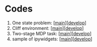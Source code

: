 # Codes

1. One state problem: [[main](https://colab.research.google.com/github/uchibe/BIAI/blob/main/notebooks/one_state_problem.ipynb)][[develop](https://colab.research.google.com/github/uchibe/BIAI/blob/develop/notebooks/one_state_problem.ipynb)]
2. Cliff environment: [[main](https://colab.research.google.com/github/uchibe/BIAI/blob/main/notebooks/cliff_environment.ipynb)][[develop](https://colab.research.google.com/github/uchibe/BIAI/blob/develop/notebooks/cliff_environment.ipynb)]
3. Two-stage MDP task: [[main](https://colab.research.google.com/github/uchibe/BIAI/blob/main/notebooks/two_stage_mdp_task.ipynb)][[develop](https://colab.research.google.com/github/uchibe/BIAI/blob/develop/notebooks/two_stage_mdp_task.ipynb)]
4. sample of ipywidgets: [[main](https://colab.research.google.com/github/uchibe/BIAI/blob/main/notebooks/sample_ipywidgets.ipynb)][[develop](https://colab.research.google.com/github/uchibe/BIAI/blob/develop/notebooks/sample_ipywidgets.ipynb)]
